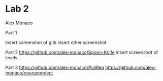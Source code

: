 # Lab 2
Alex Monaco

Part 1

Insert screenshot of gitk
insert other screenshot
  
Part 2
	https://github.com/alex-monaco/Spoon-Knife
	insert screenshot of levels
  
Part 3
	https://github.com/alex-monaco/PullReq
	https://github.com/alex-monaco/courseproject
  
